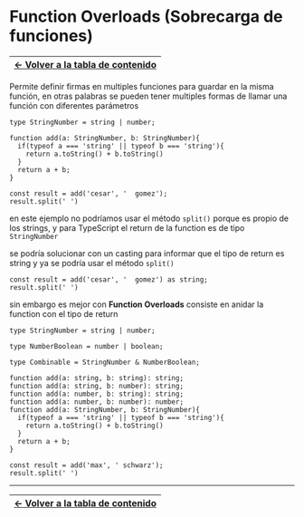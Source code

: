 # Function Overloads (Sobrecarga de funciones)

| [&#8592; Volver a la tabla de contenido](/README.md) |
| ---------------------------------------------------- |

Permite definir firmas en multiples funciones para guardar en la misma función, en otras palabras se pueden tener multiples formas de llamar una función con diferentes parámetros

```JS
type StringNumber = string | number;

function add(a: StringNumber, b: StringNumber){
  if(typeof a === 'string' || typeof b === 'string'){
    return a.toString() + b.toString()
  }
  return a + b;
}

const result = add('cesar', '  gomez');
result.split(' ')
```

en este ejemplo no podríamos usar el método `split()` porque es propio de los strings, y para TypeScript el return de la function es de tipo `StringNumber`

se podría solucionar con un casting para informar que el tipo de return es string y ya se podría usar el método `split()`

```TS
const result = add('cesar', '  gomez') as string;
result.split(' ')
```

sin embargo es mejor con **Function Overloads** consiste en anidar la function con el tipo de return

```TS
type StringNumber = string | number;

type NumberBoolean = number | boolean;

type Combinable = StringNumber & NumberBoolean;

function add(a: string, b: string): string;
function add(a: string, b: number): string;
function add(a: number, b: string): string;
function add(a: number, b: number): number;
function add(a: StringNumber, b: StringNumber){
  if(typeof a === 'string' || typeof b === 'string'){
    return a.toString() + b.toString()
  }
  return a + b;
}

const result = add('max', ' schwarz');
result.split(' ')
```

---

| [&#8592; Volver a la tabla de contenido](/README.md) |
| ---------------------------------------------------- |
